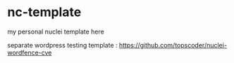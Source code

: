 # nc-template
my personal nuclei template here 

separate wordpress testing template : https://github.com/topscoder/nuclei-wordfence-cve
